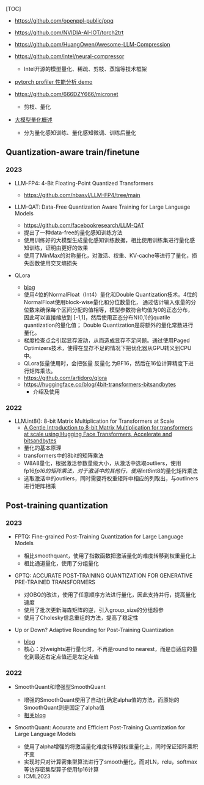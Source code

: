 [TOC]



- https://github.com/openppl-public/ppq

- https://github.com/NVIDIA-AI-IOT/torch2trt

- https://github.com/HuangOwen/Awesome-LLM-Compression

- https://github.com/intel/neural-compressor
  - Intel开源的模型量化、稀疏、剪枝、蒸馏等技术框架

- [pytorch profiler 性能分析 demo](https://zhuanlan.zhihu.com/p/403957917)

- https://github.com/666DZY666/micronet
  - 剪枝、量化

- [大模型量化概述](https://mp.weixin.qq.com/s/_bF6nQ6jVoj-_fAY8L5RvQ)
  - 分为量化感知训练、量化感知微调、训练后量化


## Quantization-aware train/finetune

### 2023

- LLM-FP4: 4-Bit Floating-Point Quantized Transformers
  - https://github.com/nbasyl/LLM-FP4/tree/main

- LLM-QAT: Data-Free Quantization Aware Training for Large Language Models
  - https://github.com/facebookresearch/LLM-QAT
  - 提出了一种data-free的量化感知训练方法
  - 使用训练好的大模型生成量化感知训练数据，相比使用训练集进行量化感知训练，证明由更好的效果
  - 使用了MinMax的对称量化，对激活、权重、KV-cache等进行了量化，损失函数使用交叉熵损失

- QLora
  - [blog](https://zhuanlan.zhihu.com/p/632229856)
  - 使用4位的NormalFloat（Int4）量化和Double Quantization技术。4位的NormalFloat使用block-wise量化和分位数量化，
    通过估计输入张量的分位数来确保每个区间分配的值相等，模型参数符合均值为0的正态分布，因此可以直接缩放到
    [-1,1]，然后使用正态分布N(0,1)的quatile quantization的量化值；
    Double Quantization是将额外的量化常数进行量化。
  - 梯度检查点会引起显存波动，从而造成显存不足问题。通过使用Paged Optimizers技术，使得在显存不足的情况下把优化器从GPU转义到CPU中。
  - QLora张量使用时，会把张量 反量化 为BF16，然后在16位计算精度下进行矩阵乘法。
  - https://github.com/artidoro/qlora
  - https://huggingface.co/blog/4bit-transformers-bitsandbytes
    - 介绍及使用

### 2022
- LLM.int8(): 8-bit Matrix Multiplication for Transformers at Scale
  - [A Gentle Introduction to 8-bit Matrix Multiplication for transformers at scale using Hugging Face Transformers, Accelerate and bitsandbytes](https://huggingface.co/blog/hf-bitsandbytes-integration)
  - 量化的基本原理
  - transformers中的8bit的矩阵乘法
  - W8A8量化，根据激活参数量级大小，从激活中选取outliers，使用fp16*fp16的矩阵乘法，对于激活中的其他行，使用int8*int8的量化矩阵乘法
  - 选取激活中的outliers，同时需要将权重矩阵中相应的列取出，与outliners进行矩阵相乘


## Post-training quantization

### 2023
- FPTQ: Fine-grained Post-Training Quantization for Large Language Models
  - 相比smoothquant，使用了指数函数把激活量化的难度转移到权重量化上
  - 相比通道量化，使用了分组量化

- GPTQ: ACCURATE POST-TRAINING QUANTIZATION FOR GENERATIVE PRE-TRAINED TRANSFORMERS
  - 对OBQ的改进，使用了任意顺序方法进行量化，因此支持并行，提高量化速度
  - 使用了批次更新海森矩阵的逆，引入group_size的分组超参
  - 使用了Cholesky信息重组的方法，提高了稳定性
  
- Up or Down? Adaptive Rounding for Post-Training Quantization
  - [blog](https://zhuanlan.zhihu.com/p/363941822)
  - 核心：对weights进行量化时，不再是round to nearest，而是自适应的量化到最近右定点值还是左定点值

### 2022

- SmoothQuant和增强型SmoothQuant
  - 增强的SmoothQuant使用了自动化确定alpha值的方法，而原始的SmoothQuant则是固定了alpha值
  - [相关blog](https://zhuanlan.zhihu.com/p/648016909)

- SmoothQuant: Accurate and Efficient Post-Training Quantization for Large Language Models
  - 使用了alpha增强的将激活量化难度转移到权重量化上，同时保证矩阵乘积不变
  - 实现时只对计算密集型算法进行了smooth量化，而对LN，relu，softmax等访存密集型算子使用fp16计算
  - ICML2023